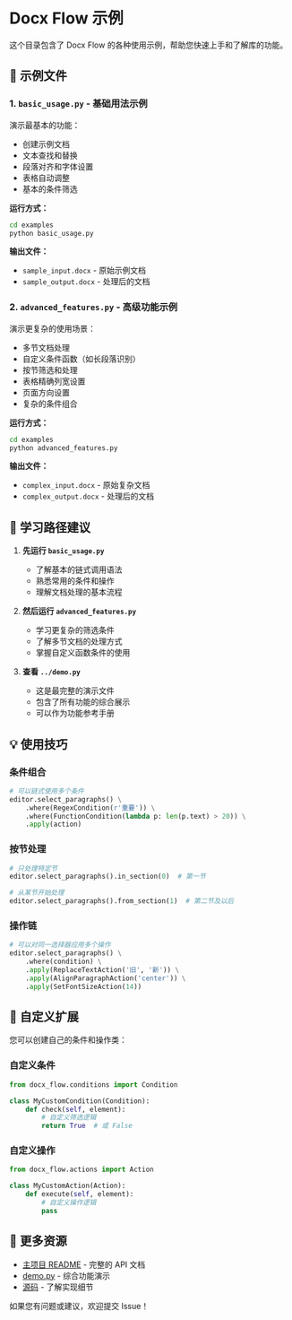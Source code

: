# Docx Flow 示例

这个目录包含了 Docx Flow 的各种使用示例，帮助您快速上手和了解库的功能。

## 📁 示例文件

### 1. `basic_usage.py` - 基础用法示例
演示最基本的功能：
- 创建示例文档
- 文本查找和替换
- 段落对齐和字体设置
- 表格自动调整
- 基本的条件筛选

**运行方式：**
```bash
cd examples
python basic_usage.py
```

**输出文件：**
- `sample_input.docx` - 原始示例文档
- `sample_output.docx` - 处理后的文档

### 2. `advanced_features.py` - 高级功能示例
演示更复杂的使用场景：
- 多节文档处理
- 自定义条件函数（如长段落识别）
- 按节筛选和处理
- 表格精确列宽设置
- 页面方向设置
- 复杂的条件组合

**运行方式：**
```bash
cd examples
python advanced_features.py
```

**输出文件：**
- `complex_input.docx` - 原始复杂文档
- `complex_output.docx` - 处理后的文档

## 🎯 学习路径建议

1. **先运行 `basic_usage.py`**
   - 了解基本的链式调用语法
   - 熟悉常用的条件和操作
   - 理解文档处理的基本流程

2. **然后运行 `advanced_features.py`**
   - 学习更复杂的筛选条件
   - 了解多节文档的处理方式
   - 掌握自定义函数条件的使用

3. **查看 `../demo.py`**
   - 这是最完整的演示文件
   - 包含了所有功能的综合展示
   - 可以作为功能参考手册

## 💡 使用技巧

### 条件组合
```python
# 可以链式使用多个条件
editor.select_paragraphs() \
    .where(RegexCondition(r'重要')) \
    .where(FunctionCondition(lambda p: len(p.text) > 20)) \
    .apply(action)
```

### 按节处理
```python
# 只处理特定节
editor.select_paragraphs().in_section(0)  # 第一节

# 从某节开始处理
editor.select_paragraphs().from_section(1)  # 第二节及以后
```

### 操作链
```python
# 可以对同一选择器应用多个操作
editor.select_paragraphs() \
    .where(condition) \
    .apply(ReplaceTextAction('旧', '新')) \
    .apply(AlignParagraphAction('center')) \
    .apply(SetFontSizeAction(14))
```

## 🔧 自定义扩展

您可以创建自己的条件和操作类：

### 自定义条件
```python
from docx_flow.conditions import Condition

class MyCustomCondition(Condition):
    def check(self, element):
        # 自定义筛选逻辑
        return True  # 或 False
```

### 自定义操作
```python
from docx_flow.actions import Action

class MyCustomAction(Action):
    def execute(self, element):
        # 自定义操作逻辑
        pass
```

## 📖 更多资源

- [主项目 README](../README.md) - 完整的 API 文档
- [demo.py](../demo.py) - 综合功能演示
- [源码](../docx_flow/) - 了解实现细节

如果您有问题或建议，欢迎提交 Issue！